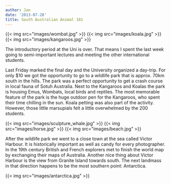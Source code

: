 ```yaml
---
author: Jan
date: '2013-07-28'
title: South Australian Animal 101
---
```


{{< img src="images/wombat.jpg" >}}
{{< img src="images/koala.jpg" >}}
{{< img src="images/kangaroos.jpg" >}}

The introductory period at the Uni is over. That means I spent the last week
going to semi-important lectures and meeting the other international students.

Last Friday marked the final day and the University organized a day-trip. For
only $10 we got the opportunity to go to a wildlife park that is approx. 70km
south in the hills. The park was a perfect opportunity to get a crash course in
local fauna of Sotuh Australia. Next to the Kangaroos and Koalas the park is
housing Emus, Wombats, local birds and reptiles. The most memorable feature of
the park is the huge outdoor pen for the Kangaroos, who spent their time
chilling in the sun. Koala petting was also part of the activity. However,
those little marsupials felt a little overwhelmed by the 200 students.

{{< img src="images/sculpture_whale.jpg" >}}
{{< img src="images/horse.jpg" >}}
{{< img src="images/beach.jpg" >}}

After the wildlife park we went to a close town at the sea called Victor
Harbour. It is historically important as well as candy for every photographer.
In the 19th century British and French explorers met to finish the world map by
exchanging their maps of Australia. Another nice thing about Victor Harbour is
the view from Granite Island towards south. The next landmass in that direction
happens to be the most southern point: Antarctica.

{{< img src="images/antarctica.jpg" >}}
